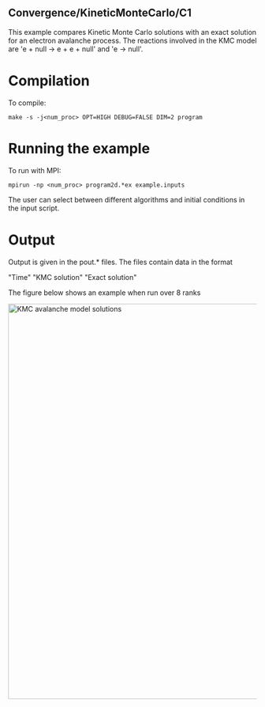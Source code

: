 ## Convergence/KineticMonteCarlo/C1

This example compares Kinetic Monte Carlo solutions with an exact solution for an electron avalanche process.
The reactions involved in the KMC model are 'e + null -> e + e + null' and 'e -> null'.

# Compilation

To compile:

```make -s -j<num_proc> OPT=HIGH DEBUG=FALSE DIM=2 program```

# Running the example

To run with MPI:

```mpirun -np <num_proc> program2d.*ex example.inputs```

The user can select between different algorithms and initial conditions in the input script. 

# Output

Output is given in the pout.* files.
The files contain data in the format

"Time" "KMC solution" "Exact solution"

The figure below shows an example when run over 8 ranks

<img src="Avalanche.png" alt="KMC avalanche model solutions" width="800"/>